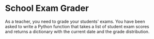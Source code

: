 # School Exam Grader

As a teacher, you need to grade your students' exams. You have been asked to write a Python function that takes a list of student exam scores and returns a dictionary with the current date and the grade distribution.
